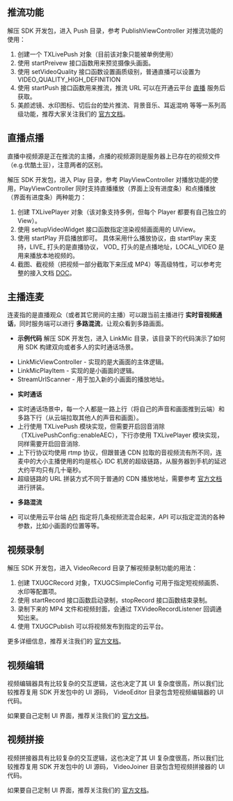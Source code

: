 ## 推流功能
解压 SDK 开发包，进入 Push 目录，参考 PublishViewController 对推流功能的使用：
1. 创建一个 TXLivePush 对象（目前该对象只能被单例使用）
2. 使用 startPreivew 接口函数用来预览摄像头画面。
3. 使用 setVideoQuality 接口函数设置画质级别，普通直播可以设置为 VIDEO_QUALITY_HIGH_DEFINITION 
3. 使用 startPush 接口函数用来推流，推流 URL 可以在开通云平台 [直播](http://console.tcecqpoc.fsphere.cn/live) 服务后获取。
4. 美颜滤镜、水印图标、切后台的垫片推流、背景音乐、耳返混响 等等一系列高级功能，推荐大家关注我们的 [官方文档](http://tcecqpoc.fsphere.cn/document/product/454/7879)。

## 直播点播
直播中视频源是正在推流的主播，点播的视频源则是服务器上已存在的视频文件（e.g.优酷土豆），注意两者的区别。

解压 SDK 开发包，进入 Play 目录，参考 PlayViewController 对播放功能的使用，PlayViewController 同时支持直播播放（界面上没有进度条）和点播播放（界面有进度条）两种能力：

1. 创建 TXLivePlayer 对象（该对象支持多例，但每个 Player 都要有自己独立的 View）。
2. 使用 setupVideoWidget 接口函数指定渲染视频画面用的 UIView。
3. 使用 startPlay 开启播放即可。 具体采用什么播放协议，由 startPlay 来支持，LIVE\_ 打头的是直播协议， VOD\_ 打头的是点播地址，LOCAL_VIDEO 是用来播放本地视频的。
4. 截图、截视频（把视频一部分截取下来压成 MP4）等高级特性，可以参考完整的接入文档 [DOC](http://tcecqpoc.fsphere.cn/document/product/454/7880#step-9.3A-.E6.88.AA.E6.B5.81.E5.BD.95.E5.88.B6.EF.BC.88.E4.BB.85.E7.9B.B4.E6.92.AD.EF.BC.89)。

## 主播连麦
连麦指的是直播观众（或者其它房间的主播）可以跟当前主播进行 **实时音视频通话**，同时服务端可以进行 **多路混流**，让观众看到多路画面。

- **示例代码**
解压 SDK 开发包，进入 LinkMic 目录，该目录下的代码演示了如何用 SDK 构建双向或者多人的实时通话场景。
 + LinkMicViewController - 实现的是大画面的主体逻辑。
 + LinkMicPlayItem - 实现的是小画面的逻辑。
 + StreamUrlScanner - 用于加入新的小画面的播放地址。
 
- **实时通话**
 + 实时通话场景中，每一个人都是一路上行（将自己的声音和画面推到云端）和多路下行（从云端拉取其他人的声音和画面）。
 + 上行使用 TXLivePush 模块实现，但需要开启回音消除 （TXLivePushConfig::enableAEC），下行亦使用 TXLivePlayer 模块实现，同样需要开启回音消除.
 + 上下行协议均使用 rtmp 协议，但跟普通 CDN 拉取的音视频流有所不同，连麦中的大小主播使用的均是核心 IDC 机房的超级链路，从服务器到手机的延迟大约平均只有几十毫秒。
 + 超级链路的 URL 拼装方式不同于普通的 CDN 播放地址，需要参考 [官方文档](http://tcecqpoc.fsphere.cn/document/product/454/9849) 进行拼装。

- **多路混流**
 + 可以使用云平台端 [API](http://tcecqpoc.fsphere.cn/document/product/454/9850) 指定将几条视频流混合起来，API 可以指定混流的各种参数，比如小画面的位置等等。

## 视频录制
解压 SDK 开发包，进入 VideoRecord 目录了解视频录制功能的用法：
1. 创建 TXUGCRecord 对象，TXUGCSimpleConfig 可用于指定短视频画质、水印等配置项。
2. 使用 startRecord 接口函数启动录制，stopRecord 接口函数结束录制。
3. 录制下来的 MP4 文件和视频封面，会通过 TXVideoRecordListener 回调通知出来。
4. 使用 TXUGCPublish 可以将视频发布到指定的云平台。

更多详细信息，推荐关注我们的 [官方文档](http://tcecqpoc.fsphere.cn/document/product/584/9367)。


## 视频编辑
视频编辑器具有比较复杂的交互逻辑，这也决定了其 UI 复杂度很高，所以我们比较推荐复用 SDK 开发包中的 UI 源码， VideoEditor 目录包含短视频编辑器的 UI 代码。

如果要自己定制 UI 界面，推荐关注我们的 [官方文档](http://tcecqpoc.fsphere.cn/document/product/584/9375)。


## 视频拼接
视频拼接器具有比较复杂的交互逻辑，这也决定了其 UI 复杂度很高，所以我们比较推荐复用 SDK 开发包中的 UI 源码， VideoJoiner 目录包含短视频拼接器的 UI 代码。

如果要自己定制 UI 界面，推荐关注我们的 [官方文档](http://tcecqpoc.fsphere.cn/document/product/584/9370)。

